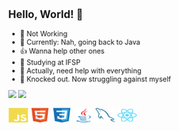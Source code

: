 ## Hello, World! 👋

- 💼 Not Working 
- 🌱 Currently: Nah, going back to Java 
- 👍 Wanna help other ones
- 📖 Studying at IFSP
- 🤔 Actually, need help with everything
- 🎪 Knocked out. Now struggling against myself

<div>
<img height="180em" src="https://github-readme-stats.vercel.app/api?username=wagnerchr&show_icons=true&layout=compact&theme=dracula"") /> 
<img height="180em" src="https://github-readme-stats.vercel.app/api/top-langs/?username=wagnerchr&layout=compact&theme=dracula" />
<div>
<br/>
<div>
  <img align="center" alt="JavaScript" height="30" width="40" src="https://raw.githubusercontent.com/devicons/devicon/master/icons/javascript/javascript-plain.svg">
  <img align="center" alt="HTML" height="30" width="40" src="https://raw.githubusercontent.com/devicons/devicon/master/icons/html5/html5-original.svg">
  <img align="center" alt="CSS" height="30" width="40" src="https://raw.githubusercontent.com/devicons/devicon/master/icons/css3/css3-original.svg">
  <img align="center" alt="Dor&Sofrimento" height="30" width="40" src="https://raw.githubusercontent.com/devicons/devicon/master/icons/java/java-original.svg">
  <img align="center" alt="Dor&Sofrimento" height="30" width="40" src="https://raw.githubusercontent.com/devicons/devicon/master/icons/mysql/mysql-original.svg">
   <img align="center" alt="Dor&Tormenta" height="30" width="40" src="https://raw.githubusercontent.com/devicons/devicon/master/icons/react/react-original.svg">
  
<div>
